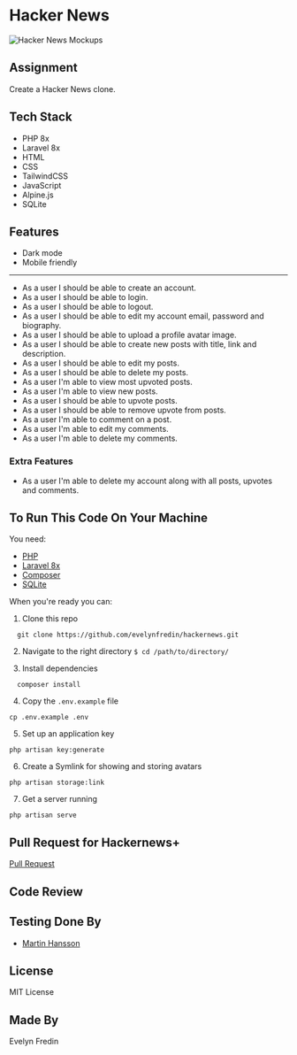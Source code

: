 # Hacker News

![Hacker News Mockups](https://evelynfredin.com/quickassets/hacker-news.jpg)

## Assignment

Create a Hacker News clone.

## Tech Stack

- PHP 8x
- Laravel 8x
- HTML
- CSS
- TailwindCSS
- JavaScript
- Alpine.js
- SQLite

## Features

- Dark mode
- Mobile friendly

---

- As a user I should be able to create an account.
- As a user I should be able to login.
- As a user I should be able to logout.
- As a user I should be able to edit my account email, password and biography.
- As a user I should be able to upload a profile avatar image.
- As a user I should be able to create new posts with title, link and description.
- As a user I should be able to edit my posts.
- As a user I should be able to delete my posts.
- As a user I'm able to view most upvoted posts.
- As a user I'm able to view new posts.
- As a user I should be able to upvote posts.
- As a user I should be able to remove upvote from posts.
- As a user I'm able to comment on a post.
- As a user I'm able to edit my comments.
- As a user I'm able to delete my comments.

### Extra Features

- As a user I'm able to delete my account along with all posts, upvotes and comments.

## To Run This Code On Your Machine

You need:

- [PHP](https://www.php.net/docs.php)
- [Laravel 8x](https://laravel.com/docs/8.x)
- [Composer](https://getcomposer.org/)
- [SQLite](https://sqlite.org/index.html)

When you're ready you can:

1. Clone this repo

```
  git clone https://github.com/evelynfredin/hackernews.git
```

2. Navigate to the right directory `$ cd /path/to/directory/`

3. Install dependencies

```
  composer install
```

4. Copy the `.env.example` file

```
cp .env.example .env
```

5. Set up an application key

```
php artisan key:generate
```

6. Create a Symlink for showing and storing avatars

```
php artisan storage:link
```

7. Get a server running

```
php artisan serve
```

## Pull Request for Hackernews+

[Pull Request](https://github.com/evelynfredin/hackernews/pulls?q=is%3Apr+is%3Aclosed)

## Code Review

## Testing Done By

- [Martin Hansson](https://github.com/Alegherix)

## License

MIT License

## Made By

Evelyn Fredin
